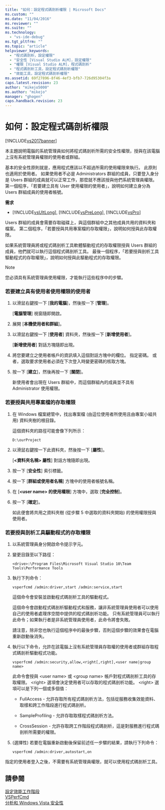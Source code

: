 ```yaml
---
title: "如何：設定程式碼剖析權限 | Microsoft Docs"
ms.custom: ""
ms.date: "11/04/2016"
ms.reviewer: ""
ms.suite: ""
ms.technology: 
  - "vs-ide-debug"
ms.tgt_pltfrm: ""
ms.topic: "article"
helpviewer_keywords: 
  - "程式碼剖析，設定權限"
  - "安全性 [Visual Studio ALM]，設定權限"
  - "權限 [Visual Studio ALM]，程式碼剖析"
  - "程式碼剖析工具，設定程式碼剖析權限"
  - "效能工具，設定程式碼剖析權限"
ms.assetid: 69f27896-8f46-4ef3-bfb7-726d95304f3a
caps.latest.revision: 23
author: "mikejo5000"
ms.author: "mikejo"
manager: "ghogen"
caps.handback.revision: 23
---
```

# 如何：設定程式碼剖析權限
[!INCLUDE[vs2017banner](../code-quality/includes/vs2017banner.md)]

本主題說明電腦的系統管理員如何將程式碼剖析所需的安全性權限，授與在該電腦上沒有系統管理員權限的使用者或群組。  
  
 基本的安全性原則就是，應用程式應該以不超過所需的使用權限來執行。  此原則也適用於使用者。  如果使用者不必是 Administrators 群組的成員，只要登入身分是 Users 群組的成員就可以正常工作，那麼就不應該授與他們系統管理員權限。  第一個程序，「若要建立具有 User 使用權限的使用者」，說明如何建立身分為 Users 群組成員的使用者帳號。  
  
 **需求**  
  
-   [!INCLUDE[vsUltLong](../code-quality/includes/vsultlong_md.md)], [!INCLUDE[vsPreLong](../code-quality/includes/vsprelong_md.md)], [!INCLUDE[vsPro](../code-quality/includes/vspro_md.md)]  
  
 Users 群組的成員會需要存取磁碟上，與這個群組中之其他成員共用的資料夾和檔案。  第二個程序，「若要授與共用專案檔的存取權限」，說明如何授與此存取權限。  
  
 如果系統管理員將或程式碼剖析工具軟體驅動程式的存取權限授與 Users 群組的成員，他們就可以執行這個程式碼剖析工具。  最後一個程序，「若要授與剖析工具驅動程式的存取權限」，說明如何授與此驅動程式的存取權限。  
  
> [!NOTE]
>  您必須具有系統管理員使用權限，才能執行這些程序中的步驟。  
  
### 若要建立具有使用者使用權限的使用者  
  
1.  以滑鼠右鍵按一下 \[**我的電腦**\]，然後按一下 \[**管理**\]。  
  
     \[**電腦管理**\] 視窗隨即開啟。  
  
2.  展開 \[**本機使用者和群組**\]。  
  
3.  以滑鼠右鍵按一下 \[**使用者**\] 資料夾，然後按一下 \[**新增使用者**\]。  
  
     \[**新增使用者**\] 對話方塊隨即出現。  
  
4.  將您要建立之使用者帳戶的資訊填入這個對話方塊中的欄位。  指定密碼。  或者，選取要求使用者必須在下次登入時變更密碼的核取方塊。  
  
5.  按一下 \[**建立**\]，然後再按一下 \[**關閉**\]。  
  
     新使用者會出現在 Users 群組中，而這個群組內的成員並不具有 Administrator 使用權限。  
  
### 若要授與共用專案檔的存取權限  
  
1.  在 Windows 檔案總管中，找出專案檔 \(由這位使用者所使用且由專案小組共用\) 資料夾樹的根目錄。  
  
     這個資料夾的路徑可能會像下列所示：  
  
    ```  
    D:\ourProject  
    ```  
  
2.  以滑鼠右鍵按一下此資料夾，然後按一下 \[**屬性**\]。  
  
     \[**\<資料夾名稱\> 屬性**\] 對話方塊隨即出現。  
  
3.  按一下 \[**安全性**\] 索引標籤。  
  
4.  按一下 \[**群組或使用者名稱**\] 方塊中的使用者帳號名稱。  
  
5.  在 \[**\<user name\> 的使用權限**\] 方塊中，選取 \[**完全控制**\]。  
  
6.  按一下 \[**確定**\]。  
  
     如此便會將共用之資料夾樹 \(從步驟 5 中選取的資料夾開始\) 的使用權限授與使用者。  
  
### 若要授與剖析工具驅動程式的存取權限  
  
1.  以系統管理員身分開啟命令提示字元。  
  
2.  變更目錄至以下路徑：  
  
    ```  
    <drive>:\Program Files\Microsoft Visual Studio 10\Team Tools\Performance Tools  
    ```  
  
3.  執行下列命令：  
  
    ```  
    vsperfcmd /admin:driver,start /admin:service,start  
    ```  
  
     這個命令會安裝並啟動程式碼剖析工具的驅動程式。  
  
     這個命令會啟動程式碼剖析驅動程式和服務，讓非系統管理員使用者可以使用自己的使用者處理序空間中提供的程式碼剖析功能。  只有系統管理員可以執行此命令；如果執行者是非系統管理員使用者，此命令將會失敗。  
  
     請注意，除非您也執行這個程序中的最後步驟，否則這個步驟的效果會在電腦重新啟動後消失。  
  
4.  執行以下命令，允許在該電腦上沒有系統管理員存取權的使用者或群組存取程式碼剖析驅動程式功能。  
  
    ```  
    vsperfcmd /admin:security,allow,<right[,right],<user name|group name>  
    ```  
  
     此命令會授與 \<user name\> 或 \<group name\> 帳戶對程式碼剖析工具的存取權限。  \<right\> 選項會決定使用者可以存取的程式碼剖析功能。  \<right\> 選項可以是下列一個或多個值：  
  
    -   FullAccess \- 允許存取所有程式碼剖析方法，包括從服務收集效能資料、取樣和跨工作階段進行程式碼剖析。  
  
    -   SampleProfiling \- 允許存取取樣程式碼剖析方法。  
  
    -   CrossSession \- 允許存取跨工作階段程式碼剖析，這是對服務進行程式碼剖析所需要的權限。  
  
5.  \(選擇性\) 若要在電腦重新啟動後保留前述任一步驟的結果，請執行下列命令：  
  
    ```  
    vsperfcmd /admin:driver,autostart,on  
    ```  
  
 指定的使用者登入之後，不需要有系統管理員權限，就可以使用程式碼剖析工具。  
  
## 請參閱  
 [設定效能工作階段](../profiling/configuring-performance-sessions.md)   
 [VSPerfCmd](../profiling/vsperfcmd.md)   
 [分析和 Windows Vista 安全性](../profiling/profiling-and-windows-vista-security.md)